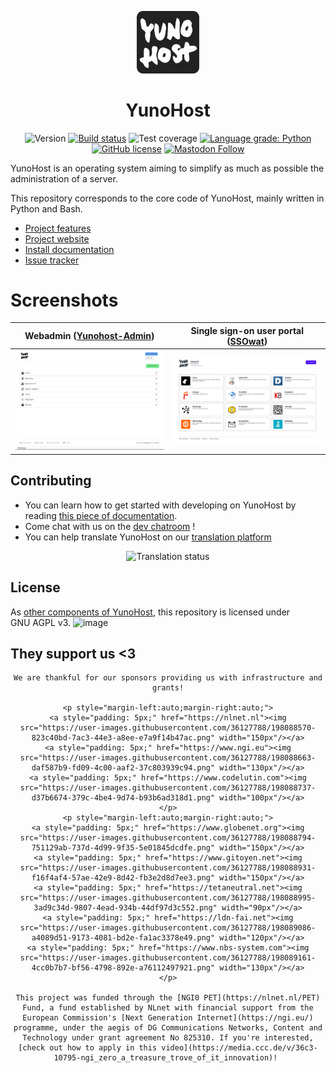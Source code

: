 <p align="center">
    <img alt="YunoHost" src="https://raw.githubusercontent.com/YunoHost/doc/master/images/logo_roundcorner.png" width="100px" />
</p>

<h1 align="center">YunoHost</h1>

<div align="center">

![Version](https://img.shields.io/github/v/tag/yunohost/yunohost?label=version&sort=semver)
[![Build status](https://shields.io/gitlab/pipeline/yunohost/yunohost/dev)](https://gitlab.com/yunohost/yunohost/-/pipelines)
![Test coverage](https://img.shields.io/gitlab/coverage/yunohost/yunohost/dev)
[![Language grade: Python](https://img.shields.io/lgtm/grade/python/g/YunoHost/yunohost.svg?logo=lgtm&logoWidth=18)](https://lgtm.com/projects/g/YunoHost/yunohost/context:python)
[![GitHub license](https://img.shields.io/github/license/YunoHost/yunohost)](https://github.com/YunoHost/yunohost/blob/dev/LICENSE)
[![Mastodon Follow](https://img.shields.io/mastodon/follow/28084)](https://mastodon.social/@yunohost)

</div>

YunoHost is an operating system aiming to simplify as much as possible the administration of a server.

This repository corresponds to the core code of YunoHost, mainly written in Python and Bash.

- [Project features](https://yunohost.org/#/whatsyunohost)
- [Project website](https://yunohost.org)
- [Install documentation](https://yunohost.org/install)
- [Issue tracker](https://github.com/YunoHost/issues)

# Screenshots

Webadmin ([Yunohost-Admin](https://github.com/YunoHost/yunohost-admin)) | Single sign-on user portal ([SSOwat](https://github.com/YunoHost/ssowat))
--- |  ---
![](https://raw.githubusercontent.com/YunoHost/doc/master/images/webadmin.png) | ![](https://raw.githubusercontent.com/YunoHost/doc/master/images/user_panel.png)


## Contributing

- You can learn how to get started with developing on YunoHost by reading [this piece of documentation](https://yunohost.org/dev).
- Come chat with us on the [dev chatroom](https://yunohost.org/#/chat_rooms) !
- You can help translate YunoHost on our [translation platform](https://translate.yunohost.org/engage/yunohost/?utm_source=widget)

<p align="center">
<img src="https://translate.yunohost.org/widgets/yunohost/-/core/horizontal-auto.svg" alt="Translation status" />
</p>

## License

As [other components of YunoHost](https://yunohost.org/#/faq_en), this repository is licensed under GNU AGPL v3.
![image]()

## They support us <3

<div align="center">

    We are thankful for our sponsors providing us with infrastructure and grants!

    <p style="margin-left:auto;margin-right:auto;">
    <a style="padding: 5px;" href="https://nlnet.nl"><img src="https://user-images.githubusercontent.com/36127788/198088570-823c40bd-7ac3-44e3-a8ee-e7a9f14b47ac.png" width="150px"/></a>
    <a style="padding: 5px;" href="https://www.ngi.eu"><img src="https://user-images.githubusercontent.com/36127788/198088663-daf587b9-fd09-4c00-aaf2-37c803939c94.png" width="130px"/></a>
    <a style="padding: 5px;" href="https://www.codelutin.com"><img src="https://user-images.githubusercontent.com/36127788/198088737-d37b6674-379c-4be4-9d74-b93b6ad318d1.png" width="100px"/></a>
    </p>
    <p style="margin-left:auto;margin-right:auto;">
    <a style="padding: 5px;" href="https://www.globenet.org"><img src="https://user-images.githubusercontent.com/36127788/198088794-751129ab-737d-4d99-9f35-5e01845dcdfe.png" width="150px"/></a>
    <a style="padding: 5px;" href="https://www.gitoyen.net"><img src="https://user-images.githubusercontent.com/36127788/198088931-f16f4af4-57ae-42e9-8d42-fb3e2d8d7ee3.png" width="150px"/></a>
    <a style="padding: 5px;" href="https://tetaneutral.net"><img src="https://user-images.githubusercontent.com/36127788/198088995-3ad9c34d-9807-4ead-934b-44df97d3c552.png" width="90px"/></a>
    <a style="padding: 5px;" href="https://ldn-fai.net"><img src="https://user-images.githubusercontent.com/36127788/198089086-a4089d51-9173-4081-bd2e-fa1ac3378e49.png" width="120px"/></a>
    <a style="padding: 5px;" href="https://www.nbs-system.com"><img src="https://user-images.githubusercontent.com/36127788/198089161-4cc0b7b7-bf56-4798-892e-a76112497921.png" width="130px"/></a>
    </p>

    This project was funded through the [NGI0 PET](https://nlnet.nl/PET) Fund, a fund established by NLnet with financial support from the European Commission's [Next Generation Internet](https://ngi.eu/) programme, under the aegis of DG Communications Networks, Content and Technology under grant agreement No 825310. If you're interested, [check out how to apply in this video](https://media.ccc.de/v/36c3-10795-ngi_zero_a_treasure_trove_of_it_innovation)! 

</div>
